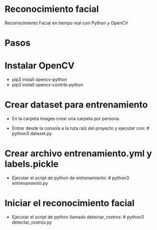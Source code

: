 # Reconocimiento facial
Reconocimiento Facial en tiempo real con Python y OpenCV

# Pasos

# Instalar OpenCV

- pip3 install opencv-python
- pip3 install opencv-contrib-python


# Crear dataset para entrenamiento

* En la carpeta images crear una carpeta por persona.

* Entrar desde la consola a la ruta raíz del proyecto y ejecutar con: # python3 dataset.py

# Crear archivo entrenamiento.yml y labels.pickle

* Ejecutar el script de python de entrenamiento: # python3 entrenamiento.py

# Iniciar el reconocimiento facial

* Ejecutar el script de python llamado detectar_rostros: # python3 detectar_rostros.py
